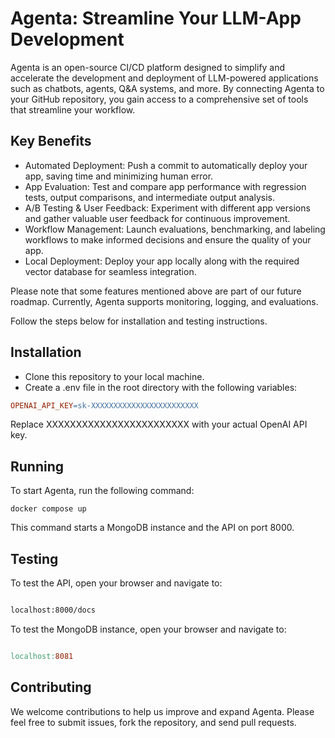 # Agenta: Streamline Your LLM-App Development

Agenta is an open-source CI/CD platform designed to simplify and accelerate the development and deployment of LLM-powered applications such as chatbots, agents, Q&A systems, and more. By connecting Agenta to your GitHub repository, you gain access to a comprehensive set of tools that streamline your workflow.

## Key Benefits
- Automated Deployment: Push a commit to automatically deploy your app, saving time and minimizing human error.
- App Evaluation: Test and compare app performance with regression tests, output comparisons, and intermediate output analysis.
- A/B Testing & User Feedback: Experiment with different app versions and gather valuable user feedback for continuous improvement.
- Workflow Management: Launch evaluations, benchmarking, and labeling workflows to make informed decisions and ensure the quality of your app.
- Local Deployment: Deploy your app locally along with the required vector database for seamless integration.

Please note that some features mentioned above are part of our future roadmap. Currently, Agenta supports monitoring, logging, and evaluations.

Follow the steps below for installation and testing instructions.

## Installation

- Clone this repository to your local machine.
- Create a .env file in the root directory with the following variables:

```makefile
OPENAI_API_KEY=sk-XXXXXXXXXXXXXXXXXXXXXXXX
```

Replace XXXXXXXXXXXXXXXXXXXXXXXX with your actual OpenAI API key.

## Running

To start Agenta, run the following command:

```docker compose up```

This command starts a MongoDB instance and the API on port 8000.

## Testing

To test the API, open your browser and navigate to:

```bash

localhost:8000/docs
```
To test the MongoDB instance, open your browser and navigate to:

```makefile

localhost:8081
```
## Contributing

We welcome contributions to help us improve and expand Agenta. Please feel free to submit issues, fork the repository, and send pull requests.
